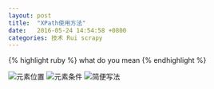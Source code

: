```yaml
---
layout: post
title:  "XPath使用方法"
date:   2016-05-24 14:54:58 +0800
categories: 技术 Rui scrapy 
---
```


{% highlight ruby %}
what do you mean
{% endhighlight %}


![元素位置]({{site.url}}/image/xpath1.png)
![元素条件]({{site.url}}/image/xpath2.png)
![简便写法]({{site.url}}/image/xpath3.png)


[jekyll-talk]: https://talk.jekyllrb.com/
